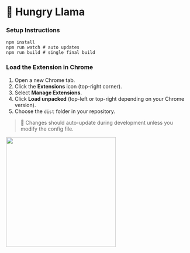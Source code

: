 # 🦙 Hungry Llama

 ### Setup Instructions

```
npm install
npm run watch # auto updates
npm run build # single final build
```

### Load the Extension in Chrome
1. Open a new Chrome tab.  
2. Click the **Extensions** icon (top-right corner).  
3. Select **Manage Extensions**.  
4. Click **Load unpacked** (top-left or top-right depending on your Chrome version).  
5. Choose the `dist` folder in your repository.
> 🔄 Changes should auto-update during development unless you modify the config file.
> 
<img src="https://github.com/user-attachments/assets/1e02d9ff-281f-4027-97d6-bb4431e50c6c" width="300"/>




